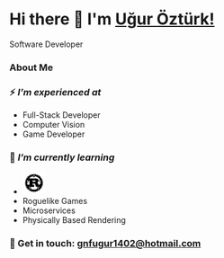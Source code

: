 # Hi there 👋 I'm [Uğur Öztürk!](https://github.com/GNFulLT)

Software Developer

### **About Me**

### ⚡ *I’m experienced at*
- Full-Stack Developer
- Computer Vision
- Game Developer

### 🌱 *I’m currently learning*
- <code><img height=40 width=40 src="https://raw.githubusercontent.com/devicons/devicon/master/icons/rust/rust-plain.svg"></code>
- Roguelike Games
- Microservices
- Physically Based Rendering

### 📧 Get in touch: gnfugur1402@hotmail.com

<!--
**GNFulLT/GNFulLT** is a ✨ _special_ ✨ repository because its `README.md` (this file) appears on your GitHub profile.

Here are some ideas to get you started:

- 🔭 I’m currently working on ...
- 🌱 I’m currently learning ...
- 👯 I’m looking to collaborate on ...
- 🤔 I’m looking for help with ...
- 💬 Ask me about ...
- 📫 How to reach me: ...
- 😄 Pronouns: ...
- ⚡ Fun fact: ...
-->
